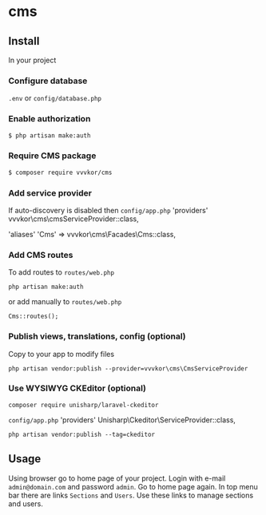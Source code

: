 # cms

## Install

In your project

### Configure database

``.env`` or ``config/database.php``

### Enable authorization

``` bash
$ php artisan make:auth
``` 

### Require CMS package

``` bash
$ composer require vvvkor/cms
``` 

### Add service provider

If auto-discovery is disabled then 
``config/app.php`` 'providers'
vvvkor\cms\cmsServiceProvider::class,

'aliases'
'Cms' => vvvkor\cms\Facades\Cms::class,

### Add CMS routes

To add routes to ``routes/web.php``

```
php artisan make:auth
```

or add manually to ``routes/web.php``

```
Cms::routes();
```

### Publish views, translations, config (optional)

Copy to your app to modify files

```
php artisan vendor:publish --provider=vvvkor\cms\CmsServiceProvider
```

### Use WYSIWYG CKEditor (optional)

```
composer require unisharp/laravel-ckeditor
```

``config/app.php`` 'providers'
Unisharp\Ckeditor\ServiceProvider::class,

```
php artisan vendor:publish --tag=ckeditor
```

## Usage

Using browser go to home page of your project.
Login with e-mail ``admin@domain.com`` and password ``admin``.
Go to home page again.
In top menu bar there are links ``Sections`` and ``Users``.
Use these links to manage sections and users.